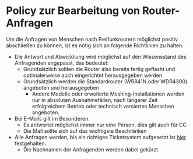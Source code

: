 # Policy zur Bearbeitung von Router-Anfragen
Um die Anfragen von Menschen nach Freifunkroutern möglichst positiv abschließen zu können, ist es nötig sich an folgende Richtlinien zu halten:
* Die Antwort und Abwickliung wird möglichst auf den Wissensstand des Anfragenden angepasst, das bedeutet:
  * Grundsätzlich sollten die Router also bereits fertig geflasht und optimalerweise auch eingerichtet herausgegeben werden
  * Grundsätzlich werden die Standardrouter (WR841N oder WDR4300) angeboten und herausgegeben
    * Andere Modelle oder erweiterte Meshing-Installationen werden nur in absoluten Ausnahmefällen, nach längerer Zeit erfolgreichem Betrieb oder technisch versierten Menschen angeboten.
* Bei E-Mails gilt im Besonderen:
  * Es antwortet möglichst immer nur eine Person, dies gilt auch für CC
  * Die Mail sollte sich auf das wichtigste Beschränken
* Alle Anfragen werden, bis ein richtiges Ticketsystem aufgesetzt ist [hier](http://wiki.bremen.freifunk.net/Routerbörse-Anfragen) festgehalten.
  * Die Nachnamen der Anfragenden werden dabei gekürzt